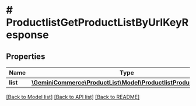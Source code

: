 # # ProductlistGetProductListByUrlKeyResponse


## Properties 


Name | Type | Description | Notes
------------ | ------------- | ------------- | -------------
**list**| [**\GeminiCommerce\ProductList\Model\ProductlistProductListEntity**](ProductlistProductListEntity.md) |   | [optional]


[[Back to Model list]](../../README.md#models) [[Back to API list]](../../README.md#endpoints) [[Back to README]](../../README.md)

